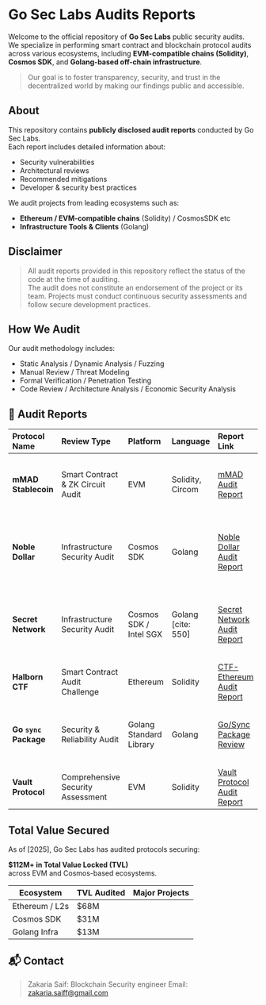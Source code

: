 # Go Sec Labs Audits Reports 
Welcome to the official repository of **Go Sec Labs** public security audits.  
We specialize in performing smart contract and blockchain protocol audits across various ecosystems, including **EVM-compatible chains (Solidity)**, **Cosmos SDK**, and **Golang-based off-chain infrastructure**.

> Our goal is to foster transparency, security, and trust in the decentralized world by making our findings public and accessible.


## About

This repository contains **publicly disclosed audit reports** conducted by Go Sec Labs.  
Each report includes detailed information about:
- Security vulnerabilities
- Architectural reviews
- Recommended mitigations
- Developer & security best practices

We audit projects from leading ecosystems such as:
- **Ethereum / EVM-compatible chains** (Solidity) / CosmosSDK etc 
- **Infrastructure Tools & Clients** (Golang)

## Disclaimer

> All audit reports provided in this repository reflect the status of the code at the time of auditing.  
> The audit does not constitute an endorsement of the project or its team. Projects must conduct continuous security assessments and follow secure development practices.

## How We Audit

Our audit methodology includes:
- Static Analysis / Dynamic Analysis / Fuzzing
- Manual Review / Threat Modeling
- Formal Verification / Penetration Testing
- Code Review / Architecture Analysis / Economic Security Analysis


## 📄 Audit Reports
| Protocol Name | Review Type | Platform | Language | Report Link | Date | Notes |
| :--- | :--- | :--- | :--- | :--- | :--- | :--- |
| **mMAD Stablecoin** | Smart Contract & ZK Circuit Audit | EVM | Solidity, Circom | [mMAD Audit Report](https://github.com/GoSec-Labs/Audit-Reports/blob/main/MMAD-Audit-Report-07-2025.pdf) | 2025-07-14 | Privacy-enabled stablecoin using Zero Knowledge proof. |
| **Noble Dollar** | Infrastructure Security Audit | Cosmos SDK  | Golang | [Noble Dollar Audit Report](https://github.com/GoSec-Labs/Audit-Reports/blob/main/Noble-Dollar-2025-06-Audit-Report-.pdf) | 2025-06-26 | Review of cross-chain stablecoin infrastructure and core Go-based modules |
| **Secret Network** | Infrastructure Security Audit | Cosmos SDK / Intel SGX  | Golang [cite: 550] | [Secret Network Audit Report](https://github.com/GoSec-Labs/Audit-Reports/blob/main/Secret-Network-2025-05-Audit-Report.pdf) | 2025-05-22 | Analysis of core Golang components and Rust-Go FFI boundary for a privacy L1. |
| **Halborn CTF** | Smart Contract Audit Challenge | Ethereum  | Solidity | [CTF-Ethereum Audit Report](https://github.com/GoSec-Labs/Audit-Reports/blob/main/CTFs-Ethereum-01-2025.pdf) | 2025-05-22  | DeFi lending protocol challenge. |
| **Go `sync` Package** | Security & Reliability Audit | Golang Standard Library | Golang | [Go/Sync Package Review](https://github.com/GoSec-Labs/Audit-Reports/blob/main/Sync-Go-Pkg-2025-04-Audit-Review%20(1).pdf) | 2025-04-21  | Deep review of the official Go `sync` package's concurrency primitives. |
| **Vault Protocol** | Comprehensive Security Assessment | EVM  | Solidity | [Vault Protocol Audit Report](https://github.com/GoSec-Labs/Audit-Reports/blob/main/Vault-Protocol-2025-02-Audit-Report.pdf) | 2025-02-27 | Decentralized stablecoin system.  |

## Total Value Secured

As of [2025], Go Sec Labs has audited protocols securing:

**$112M+ in Total Value Locked (TVL)**  
across EVM and Cosmos-based ecosystems.

| Ecosystem      | TVL Audited        | Major Projects                    |
|----------------|--------------------|------------------------------------|
| Ethereum / L2s | $68M               |                          |
| Cosmos SDK     | $31M               |                                    |
| Golang Infra   | $13M               |    |


## 📬 Contact
> Zakaria Saif: Blockchain Security engineer
>Email: zakaria.saiff@gmail.com 

